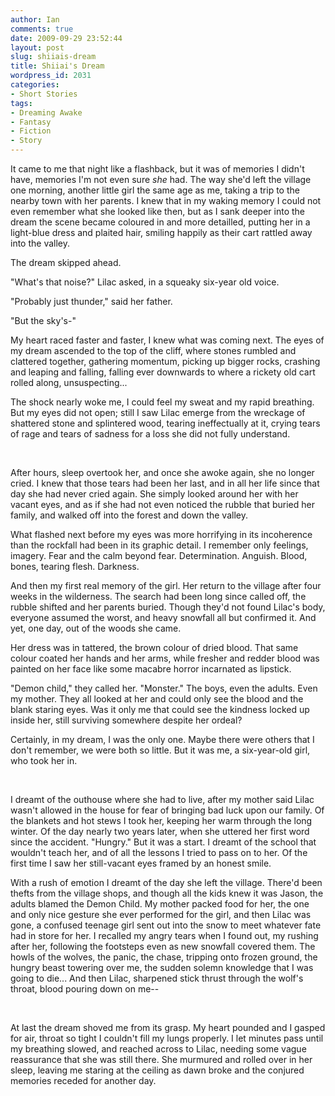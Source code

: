 ```yaml
---
author: Ian
comments: true
date: 2009-09-29 23:52:44
layout: post
slug: shiiais-dream
title: Shiiai's Dream
wordpress_id: 2031
categories:
- Short Stories
tags:
- Dreaming Awake
- Fantasy
- Fiction
- Story
---
```


<div class="story" markdown="1">
<p>It came to me that night like a flashback, but it was of memories I didn't have, memories I'm not even sure <i>she</i> had.  The way she'd left the village one morning, another little girl the same age as me, taking a trip to the nearby town with her parents.  I knew that in my waking memory I could not even remember what she looked like then, but as I sank deeper into the dream the scene became coloured in and more detailled, putting her in a light-blue dress and plaited hair, smiling happily as their cart rattled away into the valley.</p>
<p>The dream skipped ahead.</p>
<p>"What's that noise?" Lilac asked, in a squeaky six-year old voice.</p>
<p>"Probably just thunder," said her father.</p>
<p>"But the sky's-"</p>
<p>My heart raced faster and faster, I knew what was coming next.  The eyes of my dream ascended to the top of the cliff, where stones rumbled and clattered together, gathering momentum, picking up bigger rocks, crashing and leaping and falling, falling ever downwards to where a rickety old cart rolled along, unsuspecting...</p>
<p>The shock nearly woke me, I could feel my sweat and my rapid breathing.  But my eyes did not open; still I saw Lilac emerge from the wreckage of shattered stone and splintered wood, tearing ineffectually at it, crying tears of rage and tears of sadness for a loss she did not fully understand.</p>
<br />
<p>After hours, sleep overtook her, and once she awoke again, she no longer cried.  I knew that those tears had been her last, and in all her life since that day she had never cried again.  She simply looked around her with her vacant eyes, and as if she had not even noticed the rubble that buried her family, and walked off into the forest and down the valley.</p>
<p>What flashed next before my eyes was more horrifying in its incoherence than the rockfall had been in its graphic detail.  I remember only feelings, imagery.  Fear and the calm beyond fear.  Determination.  Anguish.  Blood, bones, tearing flesh.  Darkness.</p>
<p>And then my first real memory of the girl.  Her return to the village after four weeks in the wilderness.  The search had been long since called off, the rubble shifted and her parents buried.  Though they'd not found Lilac's body, everyone assumed the worst, and heavy snowfall all but confirmed it.  And yet, one day, out of the woods she came.</p>
<p>Her dress was in tattered, the brown colour of dried blood.  That same colour coated her hands and her arms, while fresher and redder blood was painted on her face like some macabre horror incarnated as lipstick.</p>
<p>"Demon child," they called her.  "Monster."  The boys, even the adults.  Even my mother.  They all looked at her and could only see the blood and the blank staring eyes.  Was it only me that could see the kindness locked up inside her, still surviving somewhere despite her ordeal?</p>
<p>Certainly, in my dream, I was the only one.  Maybe there were others that I don't remember, we were both so little.  But it was me, a six-year-old girl, who took her in.</p>
<br />
<p>I dreamt of the outhouse where she had to live, after my mother said Lilac wasn't allowed in the house for fear of bringing bad luck upon our family.  Of the blankets and hot stews I took her, keeping her warm through the long winter.  Of the day nearly two years later, when she uttered her first word since the accident.  "Hungry."  But it was a start.  I dreamt of the school that wouldn't teach her, and of all the lessons I tried to pass on to her.  Of the first time I saw her still-vacant eyes framed by an honest smile.</p>
<p>With a rush of emotion I dreamt of the day she left the village.  There'd been thefts from the village shops, and though all the kids knew it was Jason, the adults blamed the Demon Child.  My mother packed food for her, the one and only nice gesture she ever performed for the girl, and then Lilac was gone, a confused teenage girl sent out into the snow to meet whatever fate had in store for her.  I recalled my angry tears when I found out, my rushing after her, following the footsteps even as new snowfall covered them.  The howls of the wolves, the panic, the chase, tripping onto frozen ground, the hungry beast towering over me, the sudden solemn knowledge that I was going to die...  And then Lilac, sharpened stick thrust through the wolf's throat, blood pouring down on me--</p>
<br />
<p>At last the dream shoved me from its grasp.  My heart pounded and I gasped for air, throat so tight I couldn't fill my lungs properly.  I let minutes pass until my breathing slowed, and reached across to Lilac, needing some vague reassurance that she was still there.  She murmured and rolled over in her sleep, leaving me staring at the ceiling as dawn broke and the conjured memories receded for another day.</p>
</div>
